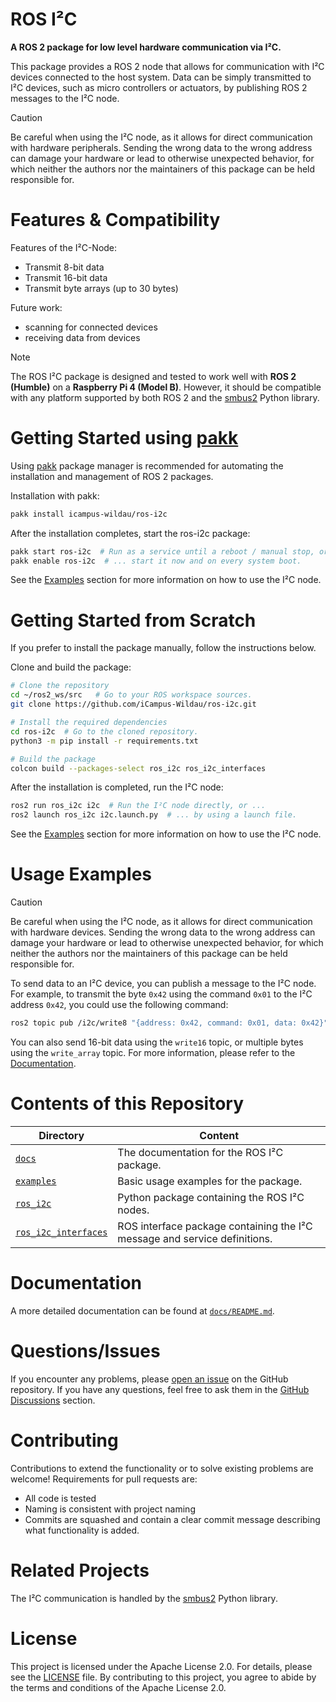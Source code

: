 # ROS I²C

**A ROS 2 package for low level hardware communication via I²C.**

This package provides a ROS 2 node that allows for communication with I²C devices connected to the host system. Data can be simply transmitted to I²C devices, such as micro controllers or actuators, by publishing ROS 2 messages to the I²C node.

> [!CAUTION]
> Be careful when using the I²C node, as it allows for direct communication with hardware peripherals. Sending the wrong data to the wrong address can damage your hardware or lead to otherwise unexpected behavior, for which neither the authors nor the maintainers of this package can be held responsible for.

# Features & Compatibility

Features of the I²C-Node:
- Transmit 8-bit data
- Transmit 16-bit data
- Transmit byte arrays (up to 30 bytes)

Future work:
- scanning for connected devices
- receiving data from devices

> [!NOTE]
> The ROS I²C package is designed and tested to work well with **ROS 2 (Humble)** on a **Raspberry Pi 4 (Model B)**. However, it should be compatible with any platform supported by both ROS 2 and the [smbus2](https://github.com/kplindegaard/smbus2) Python library.

<!-- MD+:generate.getting_started.pakk
header = '# Getting Started using [pakk](https://github.com/iCampus-Wildau/pakk)'
level = 1
installation = True
usage = True
-->
# Getting Started using [pakk](https://github.com/iCampus-Wildau/pakk)
Using [pakk](https://github.com/iCampus-Wildau/pakk) package manager is recommended for automating the installation and management of ROS 2 packages.

Installation with pakk:
```bash
pakk install icampus-wildau/ros-i2c
```

After the installation completes, start the ros-i2c package:
```bash
pakk start ros-i2c  # Run as a service until a reboot / manual stop, or ...
pakk enable ros-i2c  # ... start it now and on every system boot.
```

<!-- MD+FIN:generate.getting_started.pakk -->

See the [Examples](#usage-examples) section for more information on how to use the I²C node.

# Getting Started from Scratch

If you prefer to install the package manually, follow the instructions below.


<!-- MD+:TODO: Auto generate by parsing the pakk.cfg file -->

Clone and build the package:

```bash
# Clone the repository
cd ~/ros2_ws/src   # Go to your ROS workspace sources.
git clone https://github.com/iCampus-Wildau/ros-i2c.git

# Install the required dependencies
cd ros-i2c  # Go to the cloned repository.
python3 -m pip install -r requirements.txt

# Build the package
colcon build --packages-select ros_i2c ros_i2c_interfaces
```

<!-- ## Usage  -->

<!-- MD+:TODO: Auto generate by parsing the repo -->

After the installation is completed, run the I²C node:

```bash
ros2 run ros_i2c i2c  # Run the I²C node directly, or ...
ros2 launch ros_i2c i2c.launch.py  # ... by using a launch file.
```

See the [Examples](#usage-examples) section for more information on how to use the I²C node.

# Usage Examples

> [!CAUTION]
> Be careful when using the I²C node, as it allows for direct communication with hardware devices. Sending the wrong data to the wrong address can damage your hardware or lead to otherwise unexpected behavior, for which neither the authors nor the maintainers of this package can be held responsible for.

To send data to an I²C device, you can publish a message to the I²C node. For example, to transmit the byte `0x42` using the command `0x01` to the I²C address `0x42`, you could use the following command:

```bash
ros2 topic pub /i2c/write8 "{address: 0x42, command: 0x01, data: 0x42}"
```

You can also send 16-bit data using the `write16` topic, or multiple bytes using the `write_array` topic. For more information, please refer to the [Documentation](docs/README.md).

<!-- MD+:generate.content
header = '# Contents of this Repository'
level = 1
dirs = True
md_files = False
-->
# Contents of this Repository

|Directory                                 |Content                                                                  |
|------------------------------------------|-------------------------------------------------------------------------|
|[`docs`](docs)                            |The documentation for the ROS I²C package.                               |
|[`examples`](examples)                    |Basic usage examples for the package.                                    |
|[`ros_i2c`](ros_i2c)                      |Python package containing the ROS I²C nodes.                             |
|[`ros_i2c_interfaces`](ros_i2c_interfaces)|ROS interface package containing the I²C message and service definitions.|
<!-- MD+FIN:generate.content -->

# Documentation

A more detailed documentation can be found at [`docs/README.md`](docs/README.md).

# Questions/Issues

If you encounter any problems, please [open an issue](https://github.com/icampus-wildau/ros-i2c/issues) on the GitHub repository. If you have any questions, feel free to ask them in the [GitHub Discussions](https://github.com/icampus-wildau/ros-i2c/discussions) section.

# Contributing

Contributions to extend the functionality or to solve existing problems are welcome! Requirements for pull requests are:
- All code is tested
- Naming is consistent with project naming
- Commits are squashed and contain a clear commit message describing what functionality is added.

# Related Projects

The I²C communication is handled by the [smbus2](https://github.com/kplindegaard/smbus2) Python library.

# License

This project is licensed under the Apache License 2.0. For details, please see the [LICENSE](LICENCE) file. By contributing to this project, you agree to abide by the terms and conditions of the Apache License 2.0.
